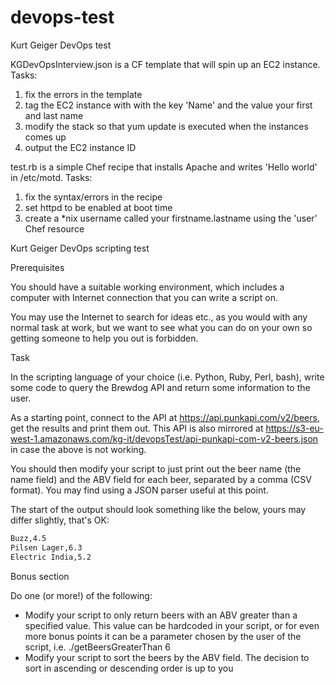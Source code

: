 # devops-test

Kurt Geiger DevOps test

KGDevOpsInterview.json is a CF template that will spin up an EC2 instance. Tasks:

1) fix the errors in the template
2) tag the EC2 instance with with the key 'Name' and the value your first and last name
3) modify the stack so that yum update is executed when the instances comes up
4) output the EC2 instance ID

test.rb is a simple Chef recipe that installs Apache and writes 'Hello world' in /etc/motd. Tasks:

1) fix the syntax/errors in the recipe
2) set httpd to be enabled at boot time
3) create a *nix username called your firstname.lastname using the 'user' Chef resource

Kurt Geiger DevOps scripting test

Prerequisites

You should have a suitable working environment, which includes a computer with Internet connection that you can write a script on. 

You may use the Internet to search for ideas etc., as you would with any normal task at work, but we want to see what you can do on your own so getting someone to help you out is forbidden.

Task

In the scripting language of your choice (i.e. Python, Ruby, Perl, bash), write some code to query the Brewdog API and return some information to the user.

As a starting point, connect to the API at https://api.punkapi.com/v2/beers, get the results and print them out. This API is also mirrored at https://s3-eu-west-1.amazonaws.com/kg-it/devopsTest/api-punkapi-com-v2-beers.json in case the above is not working.

You should then modify your script to just print out the beer name (the name field) and the ABV field for each beer, separated by a comma (CSV format). You may find using a JSON parser useful at this point.

The start of the output should look something like the below, yours may differ slightly, that's OK:

```sh
Buzz,4.5
Pilsen Lager,6.3
Electric India,5.2
```

Bonus section

Do one (or more!) of the following:

* Modify your script to only return beers with an ABV greater than a specified value. This value can be hardcoded in your script, or for even more bonus points it can be a parameter chosen by the user of the script, i.e. ./getBeersGreaterThan 6
* Modify your script to sort the beers by the ABV field. The decision to sort in ascending or descending order is up to you
